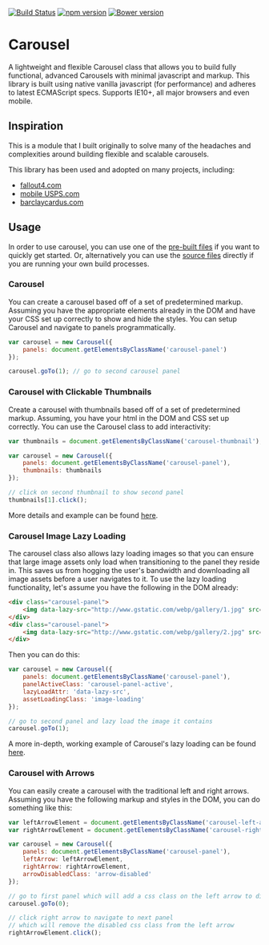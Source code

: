 [![Build Status](https://travis-ci.org/mkay581/carousel-js.svg?branch=master)](https://travis-ci.org/mkay581/carousel-js)
[![npm version](https://badge.fury.io/js/carousel-js.svg)](https://badge.fury.io/js/carousel-js)
[![Bower version](https://badge.fury.io/bo/carousel-js.svg)](https://badge.fury.io/bo/carousel-js)

# Carousel

A lightweight and flexible Carousel class that allows you to build fully functional, advanced Carousels with minimal javascript and markup.
This library is built using native vanilla javascript (for performance) and adheres to latest ECMAScript specs.
Supports IE10+, all major browsers and even mobile.

## Inspiration

This is a module that I built originally to solve many of the headaches and complexities around building flexible
and scalable carousels.

This library has been used and adopted on many projects, including:

* [fallout4.com](http://www.fallout4.com)
* [mobile USPS.com](http://m.usps.com)
* [barclaycardus.com](http://barclaycardus.com)


## Usage

In order to use carousel, you can use one of the [pre-built files](/dist) if you want to quickly get started. Or, alternatively
 you can use the [source files](/src) directly if you are running your own build processes.

### Carousel

You can create a carousel based off of a set of predetermined markup. Assuming you have the appropriate elements
already in the DOM and have your CSS set up correctly to show and hide the styles. You can setup Carousel
and navigate to panels programmatically.

```javascript
var carousel = new Carousel({
    panels: document.getElementsByClassName('carousel-panel')
});

carousel.goTo(1); // go to second carousel panel
```

### Carousel with Clickable Thumbnails

Create a carousel with thumbnails based off of a set of predetermined markup. Assuming, you have your html in the DOM and CSS
set up correctly. You can use the Carousel class to add interactivity:

```javascript
var thumbnails = document.getElementsByClassName('carousel-thumbnail');

var carousel = new Carousel({
    panels: document.getElementsByClassName('carousel-panel'),
    thumbnails: thumbnails
});

// click on second thumbnail to show second panel
thumbnails[1].click();
```

More details and example can be found [here](examples/carousel-with-thumbnails.html).

### Carousel Image Lazy Loading

The carousel class also allows lazy loading images so that you can ensure that large image assets
only load when transitioning to the panel they reside in. This saves us from hogging the user's bandwidth and downloading
all image assets before a user navigates to it.
To use the lazy loading functionality, let's assume you have the following in the DOM already:

```html
<div class="carousel-panel">
    <img data-lazy-src="http://www.gstatic.com/webp/gallery/1.jpg" src="" />
</div>
<div class="carousel-panel">
    <img data-lazy-src="http://www.gstatic.com/webp/gallery/2.jpg" src="" />
</div>
```

Then you can do this:

```javascript
var carousel = new Carousel({
    panels: document.getElementsByClassName('carousel-panel'),
    panelActiveClass: 'carousel-panel-active',
    lazyLoadAttr: 'data-lazy-src',
    assetLoadingClass: 'image-loading'
});

// go to second panel and lazy load the image it contains
carousel.goTo(1);

```

A more in-depth, working example of Carousel's lazy loading can be found [here](examples/carousel-image-lazy-loading.html).

### Carousel with Arrows

You can easily create a carousel with the traditional left and right arrows. Assuming you have the following markup
and styles in the DOM, you can do something like this:


```javascript
var leftArrowElement = document.getElementsByClassName('carousel-left-arrow')[0];
var rightArrowElement = document.getElementsByClassName('carousel-right-arrow')[0];

var carousel = new Carousel({
    panels: document.getElementsByClassName('carousel-panel'),
    leftArrow: leftArrowElement,
    rightArrow: rightArrowElement,
    arrowDisabledClass: 'arrow-disabled'
});

// go to first panel which will add a css class on the left arrow to disable it
carousel.goTo(0);

// click right arrow to navigate to next panel
// which will remove the disabled css class from the left arrow
rightArrowElement.click();

```
